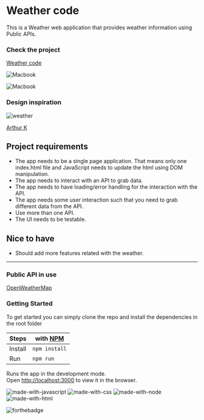 # Weather code

This is a Weather web application that provides weather information using Public APIs.

### Check the project

[Weather code](https://claudiadewindt.github.io/Weather-code/)

![Macbook](https://user-images.githubusercontent.com/55986532/150656575-d79344c5-ccbf-4c9d-8ba6-5f8fd698623c.png)

![Macbook](https://user-images.githubusercontent.com/55986532/150647110-ac961ffe-d722-4fcc-88fe-a9f9144cccf9.png)


### Design inspiration

<img alt="weather" src="https://cdn.dribbble.com/users/2158940/screenshots/7118235/media/1ea59d43e8e99a529220bed091f8eb84.png?compress=1&resize=1200x900" />

[Arthur K](https://dribbble.com/thearthurk)

## Project requirements

- The app needs to be a single page application. That means only one index.html file and JavaScript needs to update the html using DOM manipulation.
- The app needs to interact with an API to grab data.
- The app needs to have loading/error handling for the interaction with the API.
- The app needs some user interaction such that you need to grab different data from the API.
- Use more than one API.
- The UI needs to be testable.

## Nice to have

- Should add more features related with the weather.

---

### Public API in use

[OpenWeatherMap](https://openweathermap.org/api) <br>

### Getting Started

To get started you can simply clone the repo and install the dependencies in the root folder

| Steps   | with [NPM](https://www.npmjs.com/) |
| ------- | ---------------------------------- |
| Install | `npm install`                      |
| Run     | `npm run`                      |

Runs the app in the development mode.<br />
Open [http://localhost:3000](http://localhost:3000) to view it in the browser.

![made-with-javascript](https://user-images.githubusercontent.com/55986532/155530573-dec8f379-92f8-429d-ae78-dfd70045881b.svg)
![made-with-css](https://user-images.githubusercontent.com/55986532/155530576-eaea2581-4588-4750-ac88-87ff310e1652.svg)
![made-with-node](https://user-images.githubusercontent.com/55986532/155530578-baf7fa40-7500-468a-8050-68da4381da4d.svg)
![made-with-html](https://user-images.githubusercontent.com/55986532/155530580-d5f828b1-b466-4991-8a94-d34b948a9b4d.svg)

![forthebadge](https://forthebadge.com/images/badges/built-with-love.svg)


